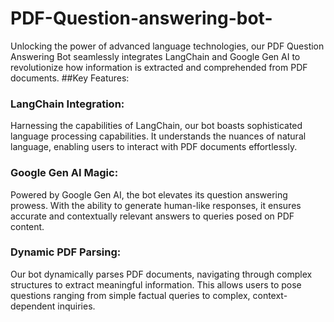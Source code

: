 # PDF-Question-answering-bot-
Unlocking the power of advanced language technologies, our PDF Question Answering Bot seamlessly integrates LangChain and Google Gen AI to revolutionize how information is extracted and comprehended from PDF documents.
##Key Features:

### LangChain Integration:
Harnessing the capabilities of LangChain, our bot boasts sophisticated language processing capabilities. It understands the nuances of natural language, enabling users to interact with PDF documents effortlessly.

### Google Gen AI Magic:
Powered by Google Gen AI, the bot elevates its question answering prowess. With the ability to generate human-like responses, it ensures accurate and contextually relevant answers to queries posed on PDF content.

### Dynamic PDF Parsing:
Our bot dynamically parses PDF documents, navigating through complex structures to extract meaningful information. This allows users to pose questions ranging from simple factual queries to complex, context-dependent inquiries.

